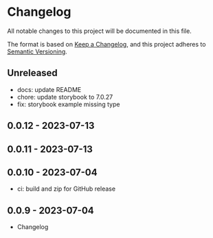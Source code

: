 # Changelog

All notable changes to this project will be documented in this file.

The format is based on [Keep a Changelog](https://keepachangelog.com/en/1.0.0/),
and this project adheres to [Semantic Versioning](https://semver.org/spec/v2.0.0.html).

## Unreleased

- docs: update README
- chore: update storybook to 7.0.27
- fix: storybook example missing type

## 0.0.12 - 2023-07-13

## 0.0.11 - 2023-07-13

## 0.0.10 - 2023-07-04

- ci: build and zip for GitHub release

## 0.0.9 - 2023-07-04

- Changelog
